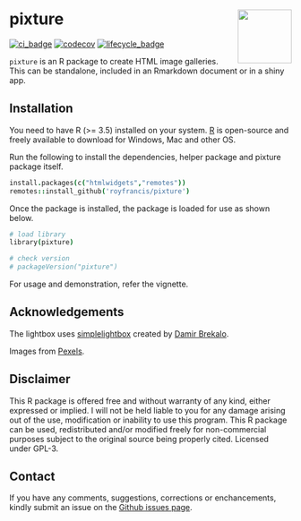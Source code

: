 # pixture <img src="android-chrome-192x192.png" style="height:96px;" align="right" />

[![ci_badge](https://github.com/royfrancis/pixture/workflows/build/badge.svg)](https://github.com/royfrancis/pixture/actions?workflow=build) [![codecov](https://codecov.io/gh/royfrancis/pixture/branch/main/graph/badge.svg?token=4DOQ8HNQFK)](https://app.codecov.io/gh/royfrancis/pixture/) [![lifecycle_badge](https://lifecycle.r-lib.org/articles/figures/lifecycle-experimental.svg)](https://lifecycle.r-lib.org/articles/stages.html#experimental) 

`pixture` is an R package to create HTML image galleries. This can be standalone, included in an Rmarkdown document or in a shiny app.

## Installation  

You need to have R (>= 3.5) installed on your system. [R](https://www.r-project.org/) is open-source and freely available to download for Windows, Mac and other OS.

Run the following to install the dependencies, helper package and pixture package itself.

```coffee
install.packages(c("htmlwidgets","remotes"))
remotes::install_github('royfrancis/pixture')
```

Once the package is installed, the package is loaded for use as shown below.

```coffee
# load library
library(pixture)

# check version
# packageVersion("pixture")
```

For usage and demonstration, refer the vignette.

## Acknowledgements

The lightbox uses [simplelightbox](https://github.com/dbrekalo/simpleLightbox) created by [Damir Brekalo](https://dbrekalo.github.io/simpleLightbox/).

Images from [Pexels](https://www.pexels.com/).

## Disclaimer

This R package is offered free and without warranty of any kind, either expressed or implied. I will not be held liable to you for any damage arising out of the use, modification or inability to use this program. This R package can be used, redistributed and/or modified freely for non-commercial purposes subject to the original source being properly cited. Licensed under GPL-3.

## Contact

If you have any comments, suggestions, corrections or enchancements, kindly submit an issue on the [Github issues page](https://github.com/royfrancis/pixture/issues).
